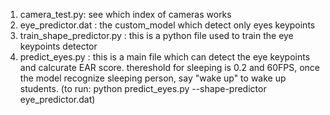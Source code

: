 1. camera_test.py: see which index of cameras works
2. eye_predictor.dat : the custom_model which detect only eyes keypoints
3. train_shape_predictor.py : this is a python file used to train the eye  keypoints detector
4. predict_eyes.py : this is a main file which can detect the eye keypoints and calcurate EAR score.
                      thereshold for sleeping is 0.2 and 60FPS, once the model recognize sleeping person, say "wake up" to wake up students.
   (to run: python predict_eyes.py --shape-predictor eye_predictor.dat)

